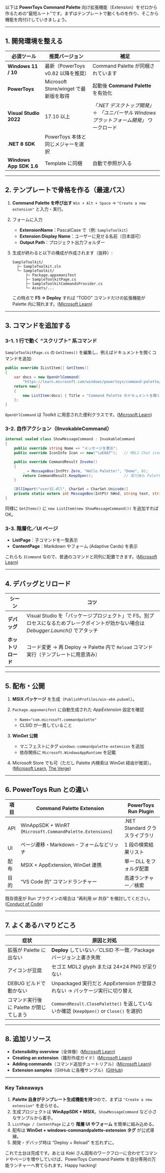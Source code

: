以下は **PowerToys Command Palette** 向け拡張機能（Extension）をゼロから作るための“最短ルート”です。まずはテンプレートで動くものを作り、そこから機能を肉付けしていきましょう。

---

## 1. 開発環境を整える

| 必須ツール                   | 推奨バージョン                        | 補足                                                       |
| ----------------------- | ------------------------------ | -------------------------------------------------------- |
| **Windows 11 / 10**     | 最新（PowerToys v0.82 以降を推奨）      | Command Palette が同梱されています                                |
| **PowerToys**           | Microsoft Store/winget で最新版を取得 | 起動後 **Command Palette** を有効化                             |
| **Visual Studio 2022**  | 17.10 以上                       | *「.NET デスクトップ開発」* ＋ *「ユニバーサル Windows プラットフォーム開発」* ワークロード |
| **.NET 8 SDK**          | PowerToys 本体と同じメジャーを選択         |                                                          |
| **Windows App SDK 1.6** | Template に同梱                   | 自動で参照が入る                                                 |

---

## 2. テンプレートで骨格を作る（最速パス）

1. **Command Palette を呼び出す**
   `Win + Alt + Space` → `"Create a new extension"` と入力・実行。
2. フォームに入力

   * **ExtensionName**：PascalCase で（例: `SampleToolkit`）
   * **Extension Display Name**：ユーザーに見せる名前（日本語可）
   * **Output Path**：プロジェクト出力フォルダー
3. 生成が終わると以下の構成が作成されます（抜粋）:

   ```
   SampleToolkit/
     ├─ SampleToolkit.sln
     └─ SampleToolkit/
         ├─ Package.appxmanifest
         ├─ SampleToolkitPage.cs
         ├─ SampleToolkitCommandsProvider.cs
         └─ Assets/...
   ```

   この時点で **F5 → Deploy** すれば “TODO” コマンドだけの拡張機能が Palette 内に現れます。([Microsoft Learn][1])

---

## 3. コマンドを追加する

### 3-1. 1 行で動く “スクリプト” 系コマンド

`SampleToolkitPage.cs` の `GetItems()` を編集し、例えばドキュメントを開くコマンドを追加:

```csharp
public override IListItem[] GetItems()
{
    var docs = new OpenUrlCommand(
        "https://learn.microsoft.com/windows/powertoys/command-palette/adding-commands");
    return new[]
    {
        new ListItem(docs) { Title = "Command Palette のドキュメントを開く" }
    };
}
```

`OpenUrlCommand` は Toolkit に用意された便利クラスです。([Microsoft Learn][2])

### 3-2. 自作アクション（IInvokableCommand）

```csharp
internal sealed class ShowMessageCommand : InvokableCommand
{
    public override string Name => "メッセージを表示";
    public override IconInfo Icon => new("\uE8A7");   // MDL2 Chat icon

    public override CommandResult Invoke()
    {
        _ = MessageBox(IntPtr.Zero, "Hello Palette!", "Demo", 0);
        return CommandResult.KeepOpen();              // 実行後も Palette を閉じない
    }

    [DllImport("user32.dll", CharSet = CharSet.Unicode)]
    private static extern int MessageBox(IntPtr hWnd, string text, string caption, uint type);
}
```

同様に `GetItems()` に `new ListItem(new ShowMessageCommand())` を追加すれば OK。

### 3-3. 階層化／UI ページ

* **ListPage**：子コマンドを一覧表示
* **ContentPage**：Markdown やフォーム (Adaptive Cards) を表示

これらも `ICommand` なので、普通のコマンドと同列に配置できます。([Microsoft Learn][2])

---

## 4. デバッグとリロード

| シーン         | コツ                                                                                    |
| ----------- | ------------------------------------------------------------------------------------- |
| **デバッグ**    | Visual Studio を「パッケージプロジェクト」で F5。別プロセスになるためブレークポイントが効かない場合は *Debugger.Launch()* でアタッチ |
| **ホットリロード** | コード変更 → 再 Deploy → Palette 内で `Reload` コマンド実行（テンプレートに用意済み）                            |

---

## 5. 配布・公開

1. **MSIX パッケージ** を生成（`PublishProfiles/win-x64.pubxml`）。
2. `Package.appxmanifest` に自動生成された *AppExtension* 設定を確認

   * `Name="com.microsoft.commandpalette"`
   * CLSID が一貫していること
3. **WinGet 公開**

   * マニフェストにタグ `windows-commandpalette-extension` を追加
   * 依存関係に `Microsoft.WindowsAppRuntime` を記載
4. Microsoft Store でも可（ただし Palette 内検索は WinGet 経由が推奨）。([Microsoft Learn][3], [The Verge][4])

---

## 6. PowerToys Run との違い

| 項目  | Command Palette Extension                                 | PowerToys Run Plugin   |
| --- | --------------------------------------------------------- | ---------------------- |
| API | WinAppSDK + WinRT (`Microsoft.CommandPalette.Extensions`) | .NET Standard クラスライブラリ |
| UI  | ページ遷移・Markdown・フォームなどリッチ                                  | 1 段の検索結果リスト            |
| 配布  | MSIX + AppExtension, WinGet 連携                            | 単一 DLL をフォルダ配置         |
| 目的  | “VS Code 的” コマンドランチャー                                     | 高速ランチャー／検索             |

既存資産が Run プラグインの場合は “再利用 or 共存” を検討してください。([Conduct of Code][5])

---

## 7. よくあるハマりどころ

| 症状                       | 原因と対処                                                                     |
| ------------------------ | ------------------------------------------------------------------------- |
| 拡張が Palette に出ない         | **Deploy** していない／CLSID 不一致／Package バージョン上書き失敗                             |
| アイコンが豆腐                  | セゴエ MDL2 glyph または 24×24 PNG が足りない                                        |
| DEBUG ビルドで動かない           | Unpackaged 実行だと AppExtension が登録されない → パッケージ実行に切り替え                       |
| コマンド実行後に Palette が閉じてしまう | `CommandResult.ClosePalette()` を返していないか確認 (`KeepOpen()` or `Close()` を選択) |

---

## 8. 追加リソース

* **Extensibility overview**（全体像）([Microsoft Learn][6])
* **Creating an extension**（雛形作成ガイド）([Microsoft Learn][1])
* **Adding commands**（コマンド追加チュートリアル）([Microsoft Learn][2])
* **Extension samples**（GitHub に各種サンプル）([GitHub][7])

---

### Key Takeaways

1. **Palette 自身がテンプレート生成機能を持つ**ので、まずは `"Create a new extension"` を走らせる。
2. 生成プロジェクトは **WinAppSDK + MSIX**。`ShowMessageCommand` など小さなサンプルから着手。
3. `ListPage / ContentPage` により **階層 UI やフォーム** を簡単に組み込める。
4. 配布は **WinGet + windows-commandpalette-extension タグ** が公式導線。
5. 開発・デバッグ時は “Deploy + Reload” を忘れずに。

これで土台は完成です。あとは Koki さん固有のワークフローに合わせてコマンドやページを増やしていけば、PowerToys Command Palette を自分専用の万能ランチャーへ育てられます。Happy hacking!

[1]: https://learn.microsoft.com/en-us/windows/powertoys/command-palette/creating-an-extension "Creating an extension | Microsoft Learn"
[2]: https://learn.microsoft.com/en-us/windows/powertoys/command-palette/adding-commands "Adding commands to your extension | Microsoft Learn"
[3]: https://learn.microsoft.com/en-us/windows/powertoys/command-palette/publish-extension?utm_source=chatgpt.com "Command Palette Extension Publishing | Microsoft Learn"
[4]: https://www.theverge.com/news/668719/microsoft-command-palette-powertoy-launcher?utm_source=chatgpt.com "Microsoft's Command Palette is a powerful launcher for apps, search, and more"
[5]: https://conductofcode.io/post/creating-custom-powertoys-run-plugins/?utm_source=chatgpt.com "Creating custom PowerToys Run plugins - Conduct of Code"
[6]: https://learn.microsoft.com/en-us/windows/powertoys/command-palette/extensibility-overview?utm_source=chatgpt.com "Command Palette Extensibility - Learn Microsoft"
[7]: https://github.com/MicrosoftDocs/windows-dev-docs/blob/docs/hub/powertoys/command-palette/samples.md "windows-dev-docs/hub/powertoys/command-palette/samples.md at docs · MicrosoftDocs/windows-dev-docs · GitHub"
